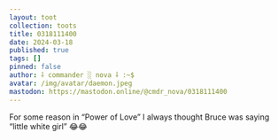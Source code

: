 ```yaml
---
layout: toot
collection: toots
title: 0318111400
date: 2024-03-18
published: true
tags: []
pinned: false
author: ⸸ commander ░ nova ⸸ :~$
avatar: /img/avatar/daemon.jpeg
mastodon: https://mastodon.online/@cmdr_nova/0318111400
---
```


For some reason in “Power of Love” I always thought Bruce was saying “little white girl” 😂😂
